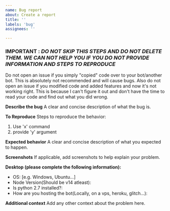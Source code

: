 ```yaml
---
name: Bug report
about: Create a report
title: ''
labels: 'bug'
assignees: ''

---
```


### IMPORTANT : *DO NOT SKIP THIS STEPS AND DO NOT DELETE THEM. WE CAN NOT HELP YOU IF YOU DO NOT PROVIDE INFORMATION AND STEPS TO REPRODUCE*

Do not open an issue if you simply "copied" code over to your bot/another bot. This is absolutely not recommended and will cause bugs. Also do not open an issue if you modified code and added features and now it's not working right. This is because I can't figure it out and don't have the time to read your code and find out what you did wrong.

**Describe the bug**
A clear and concise description of what the bug is.

**To Reproduce**
Steps to reproduce the behavior:
1. Use 'x' command
2. provide 'y' argument

**Expected behavior**
A clear and concise description of what you expected to happen.

**Screenshots**
If applicable, add screenshots to help explain your problem.

**Desktop (please complete the following information):**
 - OS: [e.g. Windows, Ubuntu...]
 - Node Version(Should be v14 atleast): 
 - Is python 2.7 installed?:
 - How are you hosting the bot(Locally, on a vps, heroku, glitch...):

**Additional context**
Add any other context about the problem here.
